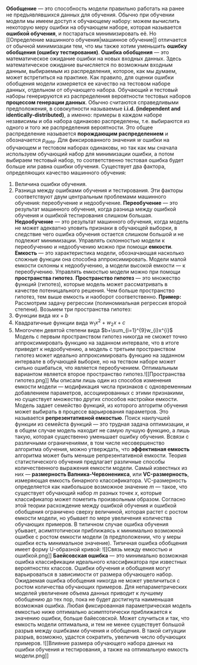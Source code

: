 **Обобщение** — это способность модели правильно работать на ранее не предъявлявшихся данных для обучения.
Обычно при обучении модели мы имеем доступ к обучающему набору: можем вычислить некоторую меру ошибки на обучающем наборе, которая называется **ошибкой обучения**, и постараться минимизировать её. Но [[Определение машинного обучения|машинное обучение]] отличается от обычной минимизации тем, что мы также хотим уменьшить **ошибку обобщения (ошибку тестирования)**.
**Ошибка обобщения** — это математическое ожидание ошибки на новых входных данных. Здесь математическое ожидание вычисляется по возможным входным данным, выбираемым из распределения, которое, как мы думаем, может встретиться на практике.
Как правило, для оценки ошибки обобщения модели измеряется ее качество на тестовом наборе данных, отдельном от обучающего набора.
Обучающий и тестовый наборы генерируются из распределения вероятности тестовых наборов **процессом генерации данных**. Обычно считаются справедливыми предположения, в совокупности называемые **i.i.d. (independent and identically-distributed)**, а именно: примеры в каждом наборе независимы и оба набора одинаково распределены, т.е. выбираются из одного и того же распределения вероятности. Это общее распределение называется **порождающим распределением** и обозначается $p_{data}$.
Для фиксированного значения $w$ ошибки на обучающем и тестовом наборах одинаковы, но так как мы сначала используем обучающий набор для минимизации ошибки, а потом выбираем тестовый набор, то соответственно тестовая ошибка будет больше или равна ошибки обучения.
Существует два фактора, определяющих качество машинного обучения:
1) Величина ошибки обучения.
2) Разница между ошибками обучения и тестирования.
Эти факторы соответствуют двум центральным проблемами машинного обучения: переобучение и недообучение.
**Переобучение** — это результат машинного обучения, когда разница между ошибкой обучения и ошибкой тестирования слишком большая.
**Недообучение** — это результат машинного обучения, когда модель не может адекватно уловить признаки в обучающей выборки, в следствие чего ошибка обучения остается слишком большой и не подлежит минимизации.
Управлять склонностью модели к переобучению и недообучению можно при помощи **емкости**.
**Емкость** — это характеристика модели, обозначающая насколько сложные функции она способна аппроксимировать. Модели малой емкости склонны к недообучению, а модели высокой емкости — к переобучению. Управлять емкостью модели можно при помощи **пространства гипотез**.
**Пространство гипотез** — это множество функций (гипотез), которые модель может рассматривать в качестве потеницального решения. Чем больше пространство гипотез, тем выше емкость и наоборот соответственно.
**Пример:**
Рассмотрим задачу регрессии (полиномиальная регрессия второй степени). Возьмем три пространства гипотез:
3) Функции вида $wx + b$
4) Квадратичные функции вида $w_{1}x^{2} + w_{2}x + c$
5) Многочлен девятой степени вида $b+\sum_{i=1}^{9}w_{i}x^{i}$
Модель с первым пространством гипотез никогда не сможет точно аппроксимировать функцию на заданном интервале, что в итоге приведет к недообучению, а модель с третьим пространством гипотез может идеально аппроксимировать функцию на заданном интервале в обучающей выборке, но на теством наборе может сильно ошибаться, что является переобучением. Оптимальным вариантом является второе пространство гипотез.![[Пространства гипотез.png]]
Мы описали лишь один из способов изменения емкости модели — модификация числа признаков с одновременным добавлением параметров, ассоциированных с этими признакими, но существует множество других способов настройки емкости.
Модель задает семейство функций, из которого алгоритм обучения может выбирать в процессе варьирования параметров. Это называется **репрезентативной емкостью**. Поиск наилучшей функции из семейста функций — это трудная задача оптимизации, и в общем случае модель находит не самую лучшую функцию, а лишь такую, которая существенно уменьшает ошибку обучения. Всвязи с различными ограничениями, в том числе несовершенство алгоритма обучения, можно утверждать, что **эффективная емкость** алгоритма может быть меньше репрезентативной емкости.
Теория статистического обучения предлагает различные способы количественного выражения емкости модели. Самый известных из них — **размерность Вапника-Червоненикса**, или **VC-размерность**, измеряющая емкость бинарного классификатора. VC-размерность определяется как наибольшое возможное значение $m$ — такое, что существует обучающий набор $m$ разных точек $x$, которые классификатор может пометить произвольным образом.
Согласно этой теории расхождение между ошибкой обучения и ошибкой обобщения ограничено сверху величиной, которая растет с ростом емкости модели, но убывает по мере увеличения количества обучающих примеров.
В типичном случае ошибка обучения убывает, асимптотически приближаясь к минимально возможной ошибке с ростом емкости модели (в предположении, что у меры ошибки есть минимальное значение). Типичная ошибка обобщения имеет форму U-образной кривой:
![[Связь между емкостью и ошибкой.png]]
**Баейсовская ошибка** — это минимально возможная ошибка классификации идеального классификатора при известных вероятностях классов.
Ошибки обучения и обобщения могут варьироваться в зависимости от размера обучающего набор. Ожидаемая ошибка обобщения никогда не может увеличиться с ростом количества обучающих примеров.
Для непараметрических моделей увеличение объема данных приводит к лучшему обобщению до тех пор, пока не будет достигнута наименьшая возможная ошибка.
Любая фиксированная параметрическая модель емкостью ниже оптимально асимптотически приближается к значению ошибки, больше байесовской.
Может случиться и так, что емкость модели оптимальна, и тем не менее существует большой разрыв между ошибками обучения и обобщения. В такой ситуации разрыв, возможно, удастся сократить, увеличив число обучающих примеров.
![[Влияние размера обучающего набора данных на ошибки обучения и тестирования, а также на оптимальную емкость модели.png]]